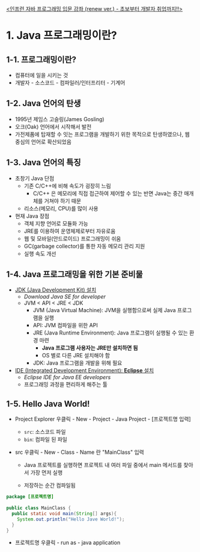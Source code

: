 [<인프런 자바 프로그래밍 입문 강좌 (renew ver.) - 초보부터 개발자 취업까지!!>]([https://www.inflearn.com/course/%EC%8B%A4%EC%A0%84-%EC%9E%90%EB%B0%94_java-renew](https://www.inflearn.com/course/실전-자바_java-renew))

# 1. Java 프로그래밍이란?

## 1-1. 프로그래밍이란?

- 컴퓨터에 일을 시키는 것
- 개발자 - 소스코드 - 컴파일러/인터프리터 - 기계어

## 1-2. Java 언어의 탄생

- 1995년 제임스 고슬링(James Gosling)
- 오크(Oak) 언어에서 시작해서 발전
- 가전제품에 탑재할 수 잇는 프로그램을 개발하기 위한 목적으로 탄생하였으나, 웹 중심의 언어로 확산되었음

## 1-3. Java 언어의 특징

- 초창기 Java 단점
  - 기존 C/C++에 비해 속도가 굉장히 느림
    - C/C++ 은 메모리에 직접 접근하여 제어할 수 있는 반면 Java는 중간 매개체를 거쳐야 하기 때문
  - 리소스(메모리, CPU)를 많이 사용
- 현재 Java 장점
  - 객체 지향 언어로 모듈화 가능
  - JRE를 이용하여 운영체제로부터 자유로움
  - 웹 및 모바일(안드로이드) 프로그래밍이 쉬움
  - GC(garbage collector)를 통한 자동 메모리 관리 지원
  - 실행 속도 개선

## 1-4. Java 프로그래밍을 위한 기본 준비물

- [JDK (Java Development Kit) 설치](https://oracle.com)
  - *Download Java SE for developer*
  - JVM < API < JRE < JDK
    - JVM (Java Virtual Machine): JVM을 실행함으로써 실제 Java 프로그램을 실행
    - API: JVM 컴파일을 위한 API
    - JRE (Java Runtime Environment): Java 프로그램이 실행될 수 있는 환경 마련
      - **Java 프로그램 사용자는 JRE만 설치하면 됨** 
      - OS 별로 다른 JRE 설치해야 함
    - JDK: Java 프로그램을 개발을 위해 필요
- [IDE (Integrated Development Environment): **Eclipse** 설치](https://eclipse.org)
  - *Eclipse IDE for Java EE developers*
  - 프로그래밍 과정을 편리하게 해주는 툴

## 1-5. Hello Java World!

- Project Explorer 우클릭 - New - Project - Java Project - [프로젝트명 입력] 

  - `src`: 소스코드 파일
  - `bin`: 컴파일 된 파일

- src 우클릭 - New - Class - Name 란 "MainClass" 입력

  - Java 프로젝트를 실행하면 프로젝트 내 여러 파일 중에서 main 메서드를 찾아서 가장 먼저 실행

  - 저장하는 순간 컴파일됨

```java
package [프로젝트명]
 
public class MainClass {
  public static void main(String[] args){
    System.out.println("Hello Jave World!");
  }
}
```

- 프로젝트명 우클릭 - run as - java application

